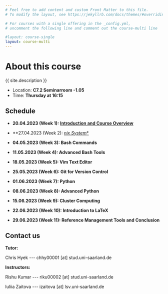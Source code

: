 ```yaml
---
# Feel free to add content and custom Front Matter to this file.
# To modify the layout, see https://jekyllrb.com/docs/themes/#overriding-theme-defaults

# For courses with a single offering in the _config.yml,
# uncomment the following line and comment out the course-multi line

#layout: course-single
layout: course-multi
---
```


# <a name="description">About this course</a>

{{ site.description }}

* Location: **C7.2 Seminarroom -1.05**
* Time: **Thursday at 16:15**

## <a name="goals">Schedule</a>


* **20.04.2023 (Week 1):** [**Introduction and Course Overview**](https://iuliiazaitova.github.io/basic-tools-nlp-2023/introduction)

* **27.04.2023 (Week 2): [*nix System**](https://iuliiazaitova.github.io/basic-tools-nlp-2023/unix_systems)

* **04.05.2023 (Week 3): Bash Commands**

* **11.05.2023 (Week 4): Advanced Bash Tools**

* **18.05.2023 (Week 5): Vim Text Editor**

* **25.05.2023 (Week 6): Git for Version Control**

* **01.06.2023 (Week 7): Python**

* **08.06.2023 (Week 8): Advanced Python**

* **15.06.2023 (Week 9): Cluster Computing**

* **22.06.2023 (Week 10): Introduction to LaTeX**

* **29.06.2023 (Week 11): Reference Management Tools and Conclusion**


## <a name="contact">Contact us</a>
**Tutor:** 

Chris Hyek --- chhy00001 [at] stud.uni-saarland.de 

**Instructors:** 

Rishu Kumar --- riku00002 [at] stud.uni-saarland.de

Iuliia Zaitova --- izaitova [at] lsv.uni-saarland.de



